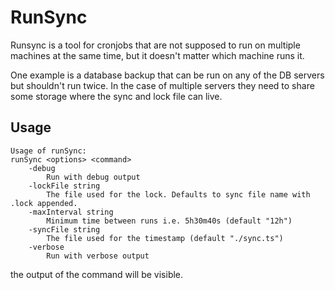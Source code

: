 # RunSync
Runsync is a tool for cronjobs that are not supposed to run on multiple machines at the same time, but it doesn't matter which machine runs it.

One example is a database backup that can be run on any of the DB servers but shouldn't run twice.
In the case of multiple servers they need to share some storage where the sync and lock file can live.

## Usage

```
Usage of runSync:
runSync <options> <command>
    -debug
        Run with debug output
    -lockFile string
        The file used for the lock. Defaults to sync file name with .lock appended.
    -maxInterval string
        Minimum time between runs i.e. 5h30m40s (default "12h")
    -syncFile string
        The file used for the timestamp (default "./sync.ts")
    -verbose
        Run with verbose output
```
the output of the command will be visible.
